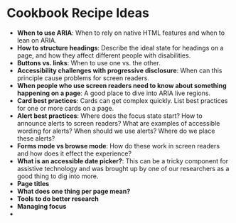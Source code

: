# Cookbook Recipe Ideas

- **When to use ARIA**: When to rely on native HTML features and when to lean on ARIA.
- **How to structure headings**: Describe the ideal state for headings on a page, and how they affect different people with disabilities.
- **Buttons vs. links**: When to use one vs. the other.
- **Accessibility challenges with progressive disclosure**: When can this principle cause problems for screen readers.
- **When people who use screen readers need to know about something happening on a page**: A good place to dive into ARIA live regions.
- **Card best practices**: Cards can get complex quickly. List best practices for one or more cards on a page.
- **Alert best practices**: Where does the focus state start? How to announce alerts to screen readers? What are examples of accessible wording for alerts? When should we use alerts? Where do we place these alerts?
- **Forms mode vs browse mode**: How do these work in screen readers and how does it effect the experience?
- **What is an accessible date picker?**: This can be a tricky component for assistive technology and was brought up by one of our researchers as a good thing to dig into more.
- **Page titles**
- **What does one thing per page mean?**
- **Tools to do better research**
- **Managing focus**
- 
